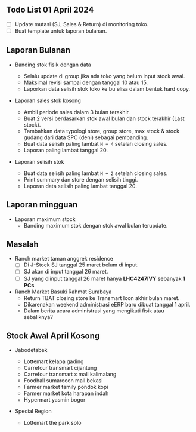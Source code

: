 ## Todo List 01 April 2024
- [ ] Update mutasi (SJ, Sales & Return) di monitoring toko.
- [ ] Buat template untuk laporan bulanan.

## Laporan Bulanan

- Banding stok fisik dengan data
	- Selalu update di group jika ada toko yang belum input stock awal.
	- Maksimal revisi sampai dengan tanggal 10 atau 15.
	- Laporkan data selisih stok toko ke bu elisa dalam bentuk hard copy.

- Laporan sales stok kosong
	- Ambil periode sales dalam 3 bulan terakhir.
	- Buat 2 versi berdasarkan stok awal bulan dan stock terakhir (Last stock).
	- Tambahkan data typologi store, group store, max stock & stock gudang dari data SPC (deni) sebagai pembanding.
	- Buat data selisih paling lambat `H + 4` setelah closing sales.
	- Laporan paling lambat tanggal 20.

- Laporan selisih stok
	- Buat data selisih paling lambat `H + 2` setelah closing sales.
	- Print summary dan store dengan selisih tinggi.
	- Laporan data selisih paling lambat tanggal 20.

## Laporan mingguan

- Laporan maximum stock
	- Banding maximum stok dengan stok awal bulan terupdate.

## Masalah

- Ranch market taman anggrek residence
	- [ ] Di J-Stock SJ tanggal 25 maret belum di input.
	- [ ] SJ akan di input tanggal 26 maret.
	- [ ] SJ yang diinput tanggal 26 maret hanya **LHC4247IVY** sebanyak **1 PCs**

- Ranch Market Basuki Rahmat Surabaya
	- Return TBAT closing store ke Transmart Icon akhir bulan maret.
	- Dikarenakan weekend administrasi eERP baru dibuat tanggal 1 april.
	- Dalam berita acara administrasi yang mengikuti fisik atau sebaliknya?

## Stock Awal April Kosong

- Jabodetabek
	- Lottemart kelapa gading
	- Carrefour transmart cijantung
	- Carrefour transmart x mall kalimalang
	- Foodhall sumarecon mall bekasi
	- Farmer market family pondok kopi
	- Farmer market kota harapan indah
	- Hypermart yasmin bogor

- Special Region
	- Lottemart the park solo